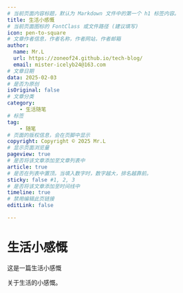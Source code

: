 ```yaml
---
# 当前页面内容标题，默认为 Markdown 文件中的第一个 h1 标签内容。
title: 生活小感慨
# 当前页面图标的 FontClass 或文件路径 (建议填写)
icon: pen-to-square
# 文章作者信息，作者名称，作者网站，作者邮箱
author:
  name: Mr.L
  url: https://zoneof24.github.io/tech-blog/
  email: mister-icelyb24@163.com
# 文章日期
data: 2025-02-03
# 是否为原创
isOriginal: false
# 文章分类
category: 
    - 生活随笔
# 标签
tag: 
    - 随笔
# 页面的版权信息，会在页脚中显示
copyright: Copyright © 2025 Mr.L
# 显示页面浏览量
pageview: true
# 是否将该文章添加至文章列表中
article: true
# 是否在列表中置顶。当填入数字时，数字越大，排名越靠前。
sticky: false #1, 2, 3
# 是否将该文章添加至时间线中
timeline: true
# 禁用编辑此页链接
editLink: false

---
```


# 生活小感慨

<!-- more -->

这是一篇生活小感慨

关于生活的小感慨。